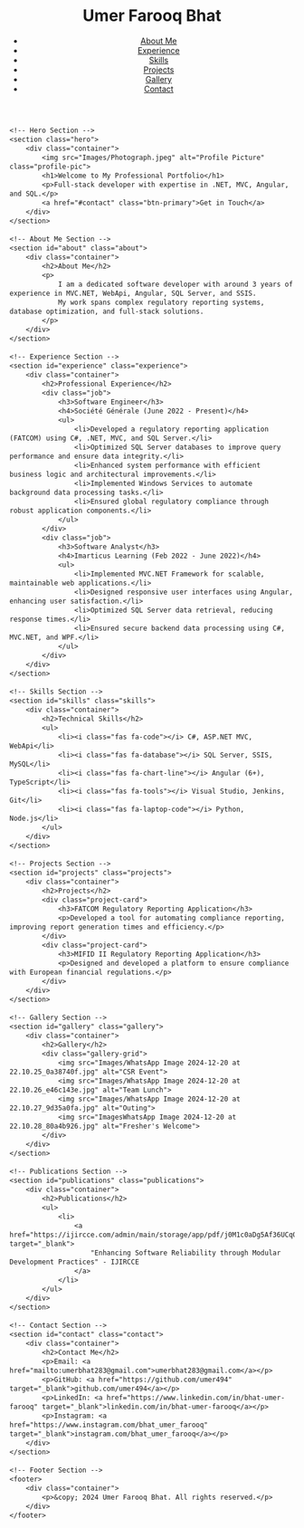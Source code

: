 <!DOCTYPE html>
<html lang="en">
<head>
    <meta charset="UTF-8">
    <meta name="viewport" content="width=device-width, initial-scale=1.0">
    <title>Umer Farooq Bhat - Portfolio</title>
    <link rel="stylesheet" href="style.css">
    <link rel="stylesheet" href="https://cdnjs.cloudflare.com/ajax/libs/font-awesome/6.0.0-beta3/css/all.min.css">
</head>
<body>
    <!-- Header Section -->
    <header>
        <div class="container">
            <h1>Umer Farooq Bhat</h1>
            <nav>
                <ul>
                    <li><a href="#about">About Me</a></li>
                    <li><a href="#experience">Experience</a></li>
                    <li><a href="#skills">Skills</a></li>
                    <li><a href="#projects">Projects</a></li>
                    <li><a href="#gallery">Gallery</a></li>
                    <li><a href="#contact">Contact</a></li>
                </ul>
            </nav>
        </div>
    </header>

    <!-- Hero Section -->
    <section class="hero">
        <div class="container">
            <img src="Images/Photograph.jpeg" alt="Profile Picture" class="profile-pic">
            <h1>Welcome to My Professional Portfolio</h1>
            <p>Full-stack developer with expertise in .NET, MVC, Angular, and SQL.</p>
            <a href="#contact" class="btn-primary">Get in Touch</a>
        </div>
    </section>

    <!-- About Me Section -->
    <section id="about" class="about">
        <div class="container">
            <h2>About Me</h2>
            <p>
                I am a dedicated software developer with around 3 years of experience in MVC.NET, WebApi, Angular, SQL Server, and SSIS.
                My work spans complex regulatory reporting systems, database optimization, and full-stack solutions.
            </p>
        </div>
    </section>

    <!-- Experience Section -->
    <section id="experience" class="experience">
        <div class="container">
            <h2>Professional Experience</h2>
            <div class="job">
                <h3>Software Engineer</h3>
                <h4>Société Générale (June 2022 - Present)</h4>
                <ul>
                    <li>Developed a regulatory reporting application (FATCOM) using C#, .NET, MVC, and SQL Server.</li>
                    <li>Optimized SQL Server databases to improve query performance and ensure data integrity.</li>
                    <li>Enhanced system performance with efficient business logic and architectural improvements.</li>
                    <li>Implemented Windows Services to automate background data processing tasks.</li>
                    <li>Ensured global regulatory compliance through robust application components.</li>
                </ul>
            </div>
            <div class="job">
                <h3>Software Analyst</h3>
                <h4>Imarticus Learning (Feb 2022 - June 2022)</h4>
                <ul>
                    <li>Implemented MVC.NET Framework for scalable, maintainable web applications.</li>
                    <li>Designed responsive user interfaces using Angular, enhancing user satisfaction.</li>
                    <li>Optimized SQL Server data retrieval, reducing response times.</li>
                    <li>Ensured secure backend data processing using C#, MVC.NET, and WPF.</li>
                </ul>
            </div>
        </div>
    </section>

    <!-- Skills Section -->
    <section id="skills" class="skills">
        <div class="container">
            <h2>Technical Skills</h2>
            <ul>
                <li><i class="fas fa-code"></i> C#, ASP.NET MVC, WebApi</li>
                <li><i class="fas fa-database"></i> SQL Server, SSIS, MySQL</li>
                <li><i class="fas fa-chart-line"></i> Angular (6+), TypeScript</li>
                <li><i class="fas fa-tools"></i> Visual Studio, Jenkins, Git</li>
                <li><i class="fas fa-laptop-code"></i> Python, Node.js</li>
            </ul>
        </div>
    </section>

    <!-- Projects Section -->
    <section id="projects" class="projects">
        <div class="container">
            <h2>Projects</h2>
            <div class="project-card">
                <h3>FATCOM Regulatory Reporting Application</h3>
                <p>Developed a tool for automating compliance reporting, improving report generation times and efficiency.</p>
            </div>
            <div class="project-card">
                <h3>MIFID II Regulatory Reporting Application</h3>
                <p>Designed and developed a platform to ensure compliance with European financial regulations.</p>
            </div>
        </div>
    </section>

    <!-- Gallery Section -->
    <section id="gallery" class="gallery">
        <div class="container">
            <h2>Gallery</h2>
            <div class="gallery-grid">
                <img src="Images/WhatsApp Image 2024-12-20 at 22.10.25_0a38740f.jpg" alt="CSR Event">
                <img src="Images/WhatsApp Image 2024-12-20 at 22.10.26_e46c143e.jpg" alt="Team Lunch">
                <img src="Images/WhatsApp Image 2024-12-20 at 22.10.27_9d35a0fa.jpg" alt="Outing">
                <img src="ImagesWhatsApp Image 2024-12-20 at 22.10.28_80a4b926.jpg" alt="Fresher's Welcome">
            </div>
        </div>
    </section>

    <!-- Publications Section -->
    <section id="publications" class="publications">
        <div class="container">
            <h2>Publications</h2>
            <ul>
                <li>
                    <a href="https://ijircce.com/admin/main/storage/app/pdf/j0M1c0aDg5Af36UCq0fLj3tJ4kkBj5yDs1B1K0rO.pdf" target="_blank">
                        "Enhancing Software Reliability through Modular Development Practices" - IJIRCCE
                    </a>
                </li>
            </ul>
        </div>
    </section>

    <!-- Contact Section -->
    <section id="contact" class="contact">
        <div class="container">
            <h2>Contact Me</h2>
            <p>Email: <a href="mailto:umerbhat283@gmail.com">umerbhat283@gmail.com</a></p>
            <p>GitHub: <a href="https://github.com/umer494" target="_blank">github.com/umer494</a></p>
            <p>LinkedIn: <a href="https://www.linkedin.com/in/bhat-umer-farooq" target="_blank">linkedin.com/in/bhat-umer-farooq</a></p>
            <p>Instagram: <a href="https://www.instagram.com/bhat_umer_farooq" target="_blank">instagram.com/bhat_umer_farooq</a></p>
        </div>
    </section>

    <!-- Footer Section -->
    <footer>
        <div class="container">
            <p>&copy; 2024 Umer Farooq Bhat. All rights reserved.</p>
        </div>
    </footer>

</body>
</html>
